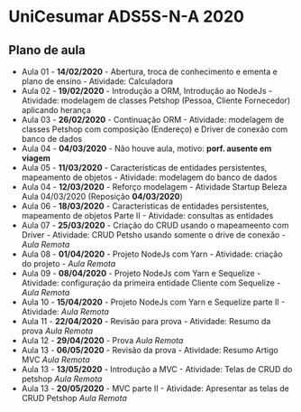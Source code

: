 # UniCesumar ADS5S-N-A 2020

## Plano de aula

- Aula 01 - **14/02/2020** - Abertura, troca de conhecimento e ementa e plano de ensino - Atividade: Calculadora
- Aula 02 - **19/02/2020** - Introdução a ORM, Introdução ao NodeJs - Atividade: modelagem de classes Petshop (Pessoa, Cliente Fornecedor) aplicando herança
- Aula 03 - **26/02/2020** - Continuação ORM - Atividade: modelagem de classes Petshop com composição (Endereço) e Driver de conexão com banco de dados
- Aula 04 - **04/03/2020** - Não houve aula, motivo: **porf. ausente em viagem**
- Aula 05 - **11/03/2020** - Características de entidades persistentes, mapeamento de objetos - Atividade: modelagem do banco de dados
- Aula 04 - **12/03/2020** - Reforço modelagem - Atividade Startup Beleza Aula 04/03/2020 (Reposição **04/03/2020**)
- Aula 06 - **18/03/2020** - Características de entidades persistentes, mapeamento de objetos Parte II - Atividade: consultas as entidades
- Aula 07 - **25/03/2020** - Criação do CRUD usando o mapeameento com Driver - Atividade: CRUD Petsho usando somente o drive de conexão - *Aula Remota* 
- Aula 08 - **01/04/2020** - Projeto NodeJs com Yarn - Atividade: criação do projeto - *Aula Remota* 
- Aula 09 - **08/04/2020** - Projeto NodeJs com Yarn e Sequelize - Atividade: configuração da primeira entidade Cliente com Sequelize - *Aula Remota*
- Aula 10 - **15/04/2020** - Projeto NodeJs com Yarn e Sequelize parte II - Atividade: *Aula Remota*
- Aula 11 - **22/04/2020** - Revisão para prova - Atividade: Resumo da prova *Aula Remota*
- Aula 12 - **29/04/2020** - Prova *Aula Remota*
- Aula 13 - **06/05/2020** - Revisão da prova - Atividade: Resumo Artigo MVC *Aula Remota*
- Aula 13 - **13/05/2020** - Introdução a MVC - Atividade: Telas de CRUD do petshop *Aula Remota*
- Aula 13 - **20/05/2020** - MVC parte II - Atividade: Apresentar as telas de CRUD Petshop *Aula Remota*
